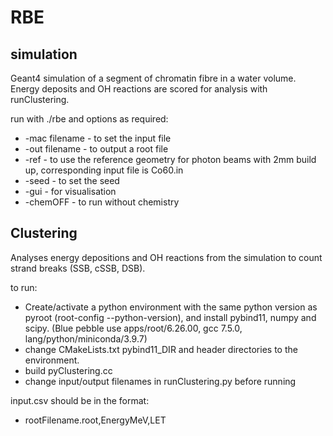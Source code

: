 # RBE

## simulation 
Geant4 simulation of a segment of chromatin fibre in a water volume. Energy deposits and OH reactions are scored for analysis with runClustering. 

run with ./rbe and options as required:
 - -mac filename - to set the input file
 - -out filename - to output a root file
 - -ref - to use the reference geometry for photon beams with 2mm build up, corresponding input file is Co60.in
 - -seed - to set the seed
 - -gui - for visualisation
 - -chemOFF - to run without chemistry

## Clustering 
Analyses energy depositions and OH reactions from the simulation to count strand breaks (SSB, cSSB, DSB).

to run:
- Create/activate a python environment with the same python version as pyroot (root-config --python-version), and install pybind11, numpy and scipy. (Blue pebble use apps/root/6.26.00, gcc 7.5.0, lang/python/miniconda/3.9.7)
- change CMakeLists.txt pybind11_DIR and header directories to the environment.
- build pyClustering.cc 
- change input/output filenames in runClustering.py before running

input.csv should be in the format:

- rootFilename.root,EnergyMeV,LET
